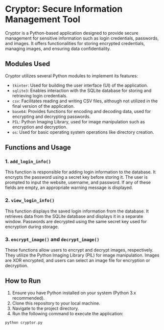 # Cryptor: Secure Information Management Tool

Cryptor is a Python-based application designed to provide secure management for sensitive information such as login credentials, passwords, and images. It offers functionalities for storing encrypted credentials, managing images, and ensuring data confidentiality.

## Modules Used

Cryptor utilizes several Python modules to implement its features:

- `tkinter`: Used for building the user interface (UI) of the application.
- `sqlite3`: Enables interaction with the SQLite database for storing and retrieving login credentials.
- `csv`: Facilitates reading and writing CSV files, although not utilized in the final version of the application.
- `base64`: Provides functions for encoding and decoding data, used for encrypting and decrypting passwords.
- `PIL`: Python Imaging Library, used for image manipulation such as encryption and decryption.
- `os`: Used for basic operating system operations like directory creation.

## Functions and Usage

### 1. `add_login_info()`

This function is responsible for adding login information to the database. It encrypts the password using a secret key before storing it. The user is prompted to input the website, username, and password. If any of these fields are empty, an appropriate warning message is displayed.

### 2. `view_login_info()`

This function displays the saved login information from the database. It retrieves data from the SQLite database and displays it in a separate window. Passwords are decrypted using the same secret key used for encryption during storage.

### 3. `encrypt_image()` and `decrypt_image()`

These functions allow users to encrypt and decrypt images, respectively. They utilize the Python Imaging Library (PIL) for image manipulation. Images are XOR encrypted, and users can select an image file for encryption or decryption.

## How to Run

1. Ensure you have Python installed on your system (Python 3.x recommended).
2. Clone this repository to your local machine.
3. Navigate to the project directory.
4. Run the following command to execute the application:

```bash
python cryptor.py
